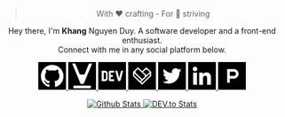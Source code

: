 
<blockquote align="center">With ❤ crafting - For 💯 striving</blockquote>

<p align="center">
  Hey there, I'm <b>Khang</b> Nguyen Duy. A software developer and a front-end enthusiast.<br>Connect with me in any social platform below.
</p>

<p align="center">
  <a href="#">
    <img src="https://raw.githubusercontent.com/khang-nd/khang-nd/main/github.png" alt="Github" width="50">
  </a>
  <a href="https://viblo.asia/u/khangnd">
    <img src="https://raw.githubusercontent.com/khang-nd/khang-nd/main/viblo.png" alt="Viblo" width="50">
  </a>
  <a href="https://dev.to/khangnd">
    <img src="https://raw.githubusercontent.com/khang-nd/khang-nd/main/dev.png" alt="DEV" width="50">
  </a>
  <a href="https://dev.fandom.com/wiki/User:KhangND">
    <img src="https://raw.githubusercontent.com/khang-nd/khang-nd/main/fandom.png" alt="Fandom" width="50">
  </a>
  <a href="https://twitter.com/_khangnd">
    <img src="https://raw.githubusercontent.com/khang-nd/khang-nd/main/twitter.png" alt="Twitter" width="50">
  </a>
  <a href="https://www.linkedin.com/in/khangnd">
    <img src="https://raw.githubusercontent.com/khang-nd/khang-nd/main/linkedin.png" alt="Linkedin" width="50">
  </a>
  <a href="https://www.producthunt.com/@khangnd">
    <img src="https://raw.githubusercontent.com/khang-nd/khang-nd/main/producthunt.png" alt="Producthunt" width="50">
  </a>
</p>

<p align="center">
  <a href="https://github.com/khang-nd">
    <img src="https://github-readme-stats.vercel.app/api?username=khang-nd&border_radius=0&bg_color=19252f&text_color=fff&title_color=67b7dc&hide_border=true" alt="Github Stats" width="500">
  </a>
  <a href="https://dev.to/khangnd">
    <img src="https://devto-stats.vercel.app?background=19252f&text=fff&1" alt="DEV.to Stats" width="500">
  </a>
</p>
